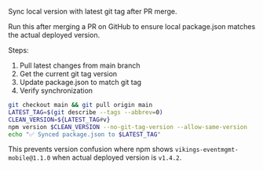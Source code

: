 Sync local version with latest git tag after PR merge.

Run this after merging a PR on GitHub to ensure local package.json matches the actual deployed version.

Steps:

1. Pull latest changes from main branch
2. Get the current git tag version  
3. Update package.json to match git tag
4. Verify synchronization

```bash
git checkout main && git pull origin main
LATEST_TAG=$(git describe --tags --abbrev=0)
CLEAN_VERSION=${LATEST_TAG#v}
npm version $CLEAN_VERSION --no-git-tag-version --allow-same-version
echo "✅ Synced package.json to $LATEST_TAG"
```

This prevents version confusion where npm shows `vikings-eventmgmt-mobile@1.1.0` when actual deployed version is `v1.4.2`.